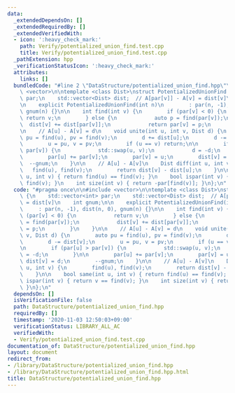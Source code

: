 ```yaml
---
data:
  _extendedDependsOn: []
  _extendedRequiredBy: []
  _extendedVerifiedWith:
  - icon: ':heavy_check_mark:'
    path: Verify/potentialized_union_find.test.cpp
    title: Verify/potentialized_union_find.test.cpp
  _pathExtension: hpp
  _verificationStatusIcon: ':heavy_check_mark:'
  attributes:
    links: []
  bundledCode: "#line 2 \"DataStructure/potentialized_union_find.hpp\"\n\n#include\
    \ <vector>\n\ntemplate <class Dist>\nstruct PotentializedUnionFind {\n    std::vector<int>\
    \ par;\n    std::vector<Dist> dist;  // A[par[v]] - A[v] = dist[v]\n    int gnum;\n\
    \n    explicit PotentializedUnionFind(int n)\n        : par(n, -1), dist(n, 0),\
    \ gnum(n) {}\n\n    int find(int v) {\n        if (par[v] < 0) {\n           \
    \ return v;\n        } else {\n            auto p = find(par[v]);\n          \
    \  dist[v] += dist[par[v]];\n            return par[v] = p;\n        }\n    }\n\
    \n    // A[u] - A[v] = d\n    void unite(int u, int v, Dist d) {\n        auto\
    \ pu = find(u), pv = find(v);\n        d += dist[u];\n        d -= dist[v];\n\
    \        u = pu, v = pv;\n        if (u == v) return;\n\n        if (par[u] >\
    \ par[v]) {\n            std::swap(u, v);\n            d = -d;\n        }\n\n\
    \        par[u] += par[v];\n        par[v] = u;\n        dist[v] = d;\n      \
    \  --gnum;\n    }\n\n    // A[u] - A[v]\n    Dist diff(int u, int v) {\n     \
    \   find(u), find(v);\n        return dist[v] - dist[u];\n    }\n\n    bool same(int\
    \ u, int v) { return find(u) == find(v); }\n    bool ispar(int v) { return v ==\
    \ find(v); }\n    int size(int v) { return -par[find(v)]; }\n};\n"
  code: "#pragma once\n\n#include <vector>\n\ntemplate <class Dist>\nstruct PotentializedUnionFind\
    \ {\n    std::vector<int> par;\n    std::vector<Dist> dist;  // A[par[v]] - A[v]\
    \ = dist[v]\n    int gnum;\n\n    explicit PotentializedUnionFind(int n)\n   \
    \     : par(n, -1), dist(n, 0), gnum(n) {}\n\n    int find(int v) {\n        if\
    \ (par[v] < 0) {\n            return v;\n        } else {\n            auto p\
    \ = find(par[v]);\n            dist[v] += dist[par[v]];\n            return par[v]\
    \ = p;\n        }\n    }\n\n    // A[u] - A[v] = d\n    void unite(int u, int\
    \ v, Dist d) {\n        auto pu = find(u), pv = find(v);\n        d += dist[u];\n\
    \        d -= dist[v];\n        u = pu, v = pv;\n        if (u == v) return;\n\
    \n        if (par[u] > par[v]) {\n            std::swap(u, v);\n            d\
    \ = -d;\n        }\n\n        par[u] += par[v];\n        par[v] = u;\n       \
    \ dist[v] = d;\n        --gnum;\n    }\n\n    // A[u] - A[v]\n    Dist diff(int\
    \ u, int v) {\n        find(u), find(v);\n        return dist[v] - dist[u];\n\
    \    }\n\n    bool same(int u, int v) { return find(u) == find(v); }\n    bool\
    \ ispar(int v) { return v == find(v); }\n    int size(int v) { return -par[find(v)];\
    \ }\n};\n"
  dependsOn: []
  isVerificationFile: false
  path: DataStructure/potentialized_union_find.hpp
  requiredBy: []
  timestamp: '2020-11-03 12:50:03+09:00'
  verificationStatus: LIBRARY_ALL_AC
  verifiedWith:
  - Verify/potentialized_union_find.test.cpp
documentation_of: DataStructure/potentialized_union_find.hpp
layout: document
redirect_from:
- /library/DataStructure/potentialized_union_find.hpp
- /library/DataStructure/potentialized_union_find.hpp.html
title: DataStructure/potentialized_union_find.hpp
---
```

